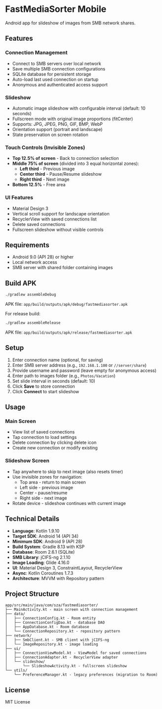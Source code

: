 # FastMediaSorter Mobile

Android app for slideshow of images from SMB network shares.

## Features

### Connection Management
- Connect to SMB servers over local network
- Save multiple SMB connection configurations
- SQLite database for persistent storage
- Auto-load last used connection on startup
- Anonymous and authenticated access support

### Slideshow
- Automatic image slideshow with configurable interval (default: 10 seconds)
- Fullscreen mode with original image proportions (fitCenter)
- Supports: JPG, JPEG, PNG, GIF, BMP, WebP
- Orientation support (portrait and landscape)
- State preservation on screen rotation

### Touch Controls (Invisible Zones)
- **Top 12.5% of screen** - Back to connection selection
- **Middle 75% of screen** (divided into 3 equal horizontal zones):
  - **Left third** - Previous image
  - **Center third** - Pause/Resume slideshow
  - **Right third** - Next image
- **Bottom 12.5%** - Free area

### UI Features
- Material Design 3
- Vertical scroll support for landscape orientation
- RecyclerView with saved connections list
- Delete saved connections
- Fullscreen slideshow without visible controls

## Requirements

- Android 9.0 (API 28) or higher
- Local network access
- SMB server with shared folder containing images

## Build APK

```bash
./gradlew assembleDebug
```

APK file: `app/build/outputs/apk/debug/fastmediasorter.apk`

For release build:
```bash
./gradlew assembleRelease
```

APK file: `app/build/outputs/apk/release/fastmediasorter.apk`

## Setup

1. Enter connection name (optional, for saving)
2. Enter SMB server address (e.g., `192.168.1.100` or `//server/share`)
3. Provide username and password (leave empty for anonymous access)
4. Enter path to images folder (e.g., `Photos/Vacation`)
5. Set slide interval in seconds (default: 10)
6. Click **Save** to store connection
7. Click **Connect** to start slideshow

## Usage

### Main Screen
- View list of saved connections
- Tap connection to load settings
- Delete connection by clicking delete icon
- Create new connection or modify existing

### Slideshow Screen
- Tap anywhere to skip to next image (also resets timer)
- Use invisible zones for navigation:
  - Top area - return to main screen
  - Left side - previous image
  - Center - pause/resume
  - Right side - next image
- Rotate device - slideshow continues with current image

## Technical Details

- **Language**: Kotlin 1.9.10
- **Target SDK**: Android 14 (API 34)
- **Minimum SDK**: Android 9 (API 28)
- **Build System**: Gradle 8.13 with KSP
- **Database**: Room 2.6.1 (SQLite)
- **SMB Library**: jCIFS-ng 2.1.10
- **Image Loading**: Glide 4.16.0
- **UI**: Material Design 3, ConstraintLayout, RecyclerView
- **Async**: Kotlin Coroutines 1.7.3
- **Architecture**: MVVM with Repository pattern

## Project Structure

```
app/src/main/java/com/sza/fastmediasorter/
├── MainActivity.kt - main screen with connection management
├── data/
│   ├── ConnectionConfig.kt - Room entity
│   ├── ConnectionConfigDao.kt - database DAO
│   ├── AppDatabase.kt - Room database
│   └── ConnectionRepository.kt - repository pattern
├── network/
│   ├── SmbClient.kt - SMB client with jCIFS-ng
│   └── ImageRepository.kt - image loading
├── ui/
│   ├── ConnectionViewModel.kt - ViewModel for saved connections
│   ├── ConnectionAdapter.kt - RecyclerView adapter
│   └── slideshow/
│       └── SlideshowActivity.kt - fullscreen slideshow
└── utils/
    └── PreferenceManager.kt - legacy preferences (migration to Room)
```

## License

MIT License